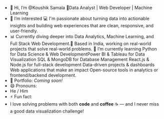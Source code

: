- 👋 Hi, I’m @Koushik Samala 🎯Data Analyst | Web Developer | Machine Learning
- 👀 I’m interested 💻 I'm passionate about turning data into actionable insights and building web experiences that are clean, responsive, and user-friendly.
- 📊 Currently diving deeper into Data Analytics, Machine Learning, and Full Stack Web Development.📍 Based in India, working on real-world projects that solve real-world problems. 🌱 I’m currently learning Python for Data Science & Web DevelopmentPower BI & Tableau for Data Visualization SQL & MongoDB for Database Management React.js & Node.js for full-stack development Data-driven projects & dashboards Web applications that make an impact Open-source tools in analytics or frontend/backend development.
- 🧠 Portfolio: _Coming soon!_
- 😄 Pronouns:
- He / Him
- ⚡ Fun fact:
- I love solving problems with both **code** and **coffee** ☕ — and I never miss a good data visualization challenge!

<!---
KoushikSamalaData/KoushikSamalaData is a ✨ special ✨ repository because its `README.md` (this file) appears on your GitHub profile.
You can click the Preview link to take a look at your changes.
--->
